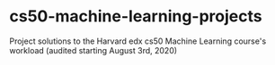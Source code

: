# cs50-machine-learning-projects
Project solutions to the Harvard edx cs50 Machine Learning course's workload (audited starting August 3rd, 2020)
